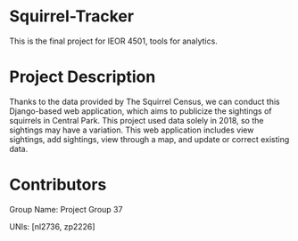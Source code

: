 # Squirrel-Tracker
This is the final project for IEOR 4501, tools for analytics. 

# Project Description
Thanks to the data provided by The Squirrel Census, we can conduct this Django-based web application, which aims to publicize the sightings of squirrels in Central Park.  This project used data solely in 2018, so the sightings may have a variation. 
This web application includes view sightings, add sightings, view through a map, and update or correct existing data.  

# Contributors
Group Name: Project Group 37

UNIs: [nl2736, zp2226]


